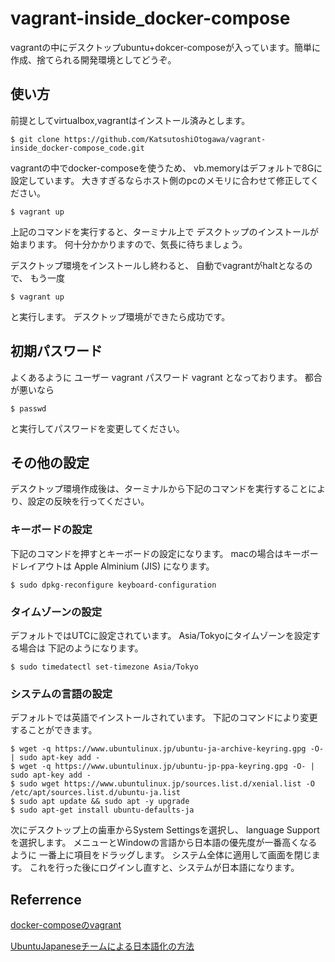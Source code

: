 # vagrant-inside_docker-compose
vagrantの中にデスクトップubuntu+dokcer-composeが入っています。簡単に作成、捨てられる開発環境としてどうぞ。
## 使い方
前提としてvirtualbox,vagrantはインストール済みとします。

```
$ git clone https://github.com/KatsutoshiOtogawa/vagrant-inside_docker-compose_code.git
```

vagrantの中でdocker-composeを使うため、
vb.memoryはデフォルトで8Gに設定しています。
大きすぎるならホスト側のpcのメモリに合わせて修正してください。

```
$ vagrant up 
```

上記のコマンドを実行すると、ターミナル上で
デスクトップのインストールが始まります。
何十分かかりますので、気長に待ちましょう。

デスクトップ環境をインストールし終わると、
自動でvagrantがhaltとなるので、
もう一度

```
$ vagrant up
```

と実行します。
デスクトップ環境ができたら成功です。
## 初期パスワード
よくあるように
ユーザー vagrant パスワード vagrant
となっております。
都合が悪いなら

```
$ passwd
```

と実行してパスワードを変更してください。
## その他の設定
デスクトップ環境作成後は、ターミナルから下記のコマンドを実行することにより、設定の反映を行ってください。
### キーボードの設定
下記のコマンドを押すとキーボードの設定になります。
macの場合はキーボードレイアウトは
Apple Alminium (JIS)
になります。

```
$ sudo dpkg-reconfigure keyboard-configuration
```

### タイムゾーンの設定
デフォルトではUTCに設定されています。
Asia/Tokyoにタイムゾーンを設定する場合は
下記のようになります。

```
$ sudo timedatectl set-timezone Asia/Tokyo
```

### システムの言語の設定
デフォルトでは英語でインストールされています。
下記のコマンドにより変更することができます。

```
$ wget -q https://www.ubuntulinux.jp/ubuntu-ja-archive-keyring.gpg -O- | sudo apt-key add -
$ wget -q https://www.ubuntulinux.jp/ubuntu-jp-ppa-keyring.gpg -O- | sudo apt-key add -
$ sudo wget https://www.ubuntulinux.jp/sources.list.d/xenial.list -O /etc/apt/sources.list.d/ubuntu-ja.list
$ sudo apt update && sudo apt -y upgrade
$ sudo apt-get install ubuntu-defaults-ja
```

次にデスクトップ上の歯車からSystem Settingsを選択し、
language Supportを選択します。
メニューとWindowの言語から日本語の優先度が一番高くなるように
一番上に項目をドラッグします。
システム全体に適用して画面を閉じます。
これを行った後にログインし直すと、システムが日本語になります。
## Referrence

[docker-composeのvagrant](https://app.vagrantup.com/gusztavvargadr/boxes/docker-linux)

[UbuntuJapaneseチームによる日本語化の方法](https://www.ubuntulinux.jp/japanese)
